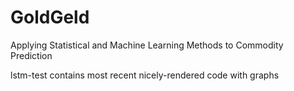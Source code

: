 # GoldGeld
Applying Statistical and Machine Learning Methods to Commodity Prediction

lstm-test contains most recent nicely-rendered code with graphs

